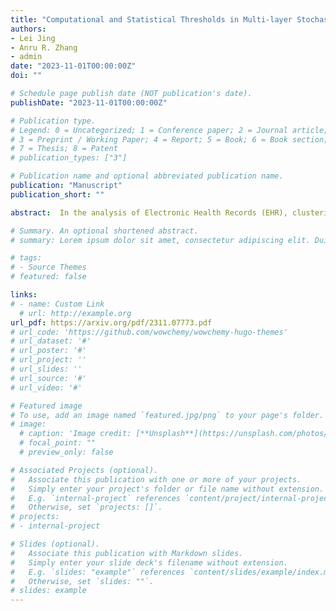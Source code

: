 ```yaml
---
title: "Computational and Statistical Thresholds in Multi-layer Stochastic Block Models"
authors:
- Lei Jing
- Anru R. Zhang
- admin
date: "2023-11-01T00:00:00Z"
doi: ""

# Schedule page publish date (NOT publication's date).
publishDate: "2023-11-01T00:00:00Z"

# Publication type.
# Legend: 0 = Uncategorized; 1 = Conference paper; 2 = Journal article;
# 3 = Preprint / Working Paper; 4 = Report; 5 = Book; 6 = Book section;
# 7 = Thesis; 8 = Patent
# publication_types: ["3"]

# Publication name and optional abbreviated publication name.
publication: "Manuscript"
publication_short: ""

abstract:  In the analysis of Electronic Health Records (EHR), clustering patients according to patterns in their data is crucial for uncovering new subtypes of diseases. Existing medical literature often relies on classical hypothesis testing methods to test for differences in means between these clusters. Due to selection bias induced by clustering algorithms, the implementation of these classical methods on post-clustering data often leads to an inflated Type I error. In our study, we introduce a new statistical approach that adjusts for this bias when analyzing data collected over time. Our method extends classical selective inference methods for cross-sectional data to longitudinal data via the utilization of kernel regression. We provide theoretical guarantees for our approach with upper bounds on the selective type-I and type-II errors. We apply the method to simulated data and real-world Acute Kidney Injury (AKI) EHR datasets, thereby illuminating the advantages of our approach.

# Summary. An optional shortened abstract.
# summary: Lorem ipsum dolor sit amet, consectetur adipiscing elit. Duis posuere tellus ac convallis placerat. Proin tincidunt magna sed ex sollicitudin condimentum.

# tags:
# - Source Themes
# featured: false

links: 
# - name: Custom Link
  # url: http://example.org
url_pdf: https://arxiv.org/pdf/2311.07773.pdf
# url_code: 'https://github.com/wowchemy/wowchemy-hugo-themes'
# url_dataset: '#'
# url_poster: '#'
# url_project: ''
# url_slides: ''
# url_source: '#'
# url_video: '#'

# Featured image
# To use, add an image named `featured.jpg/png` to your page's folder. 
# image:
  # caption: 'Image credit: [**Unsplash**](https://unsplash.com/photos/s9CC2SKySJM)'
  # focal_point: ""
  # preview_only: false

# Associated Projects (optional).
#   Associate this publication with one or more of your projects.
#   Simply enter your project's folder or file name without extension.
#   E.g. `internal-project` references `content/project/internal-project/index.md`.
#   Otherwise, set `projects: []`.
# projects:
# - internal-project

# Slides (optional).
#   Associate this publication with Markdown slides.
#   Simply enter your slide deck's filename without extension.
#   E.g. `slides: "example"` references `content/slides/example/index.md`.
#   Otherwise, set `slides: ""`.
# slides: example
---
```


